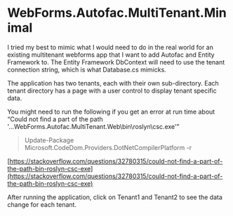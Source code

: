 # WebForms.Autofac.MultiTenant.Minimal
I tried my best to mimic what I would need to do in the real world for an existing multitenant webforms app that I want to add Autofac and Entity Framework to. The Entity Framework DbContext will need to use the tenant connection string, which is what Database.cs mimicks.

The application has two tenants, each with their own sub-directory. Each tenant directory has a page with a user control to display tenant specific data.

You might need to run the following if you get an error at run time about “Could not find a part of the path '...WebForms.Autofac.MultiTenant.Web\bin\roslyn\csc.exe'”
>Update-Package Microsoft.CodeDom.Providers.DotNetCompilerPlatform -r

[https://stackoverflow.com/questions/32780315/could-not-find-a-part-of-the-path-bin-roslyn-csc-exe](https://stackoverflow.com/questions/32780315/could-not-find-a-part-of-the-path-bin-roslyn-csc-exe)

After running the application, click on Tenant1 and Tenant2 to see the data change for each tenant.
